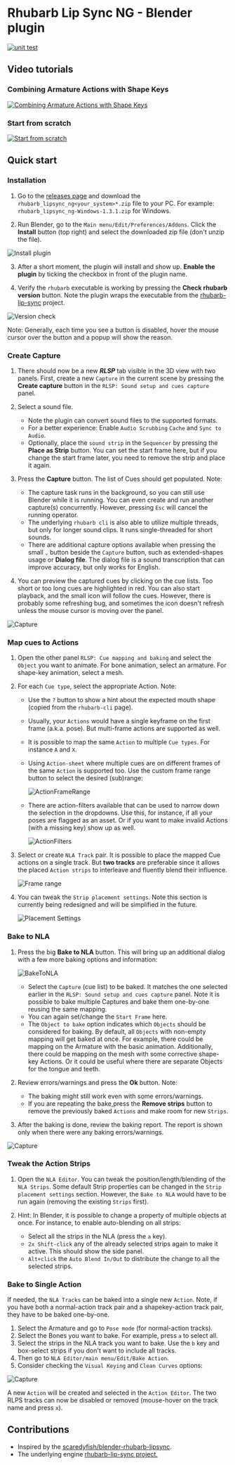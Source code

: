 # Rhubarb Lip Sync NG - Blender plugin

[![unit test](https://github.com/Premik/blender_rhubarb_lipsync_ng/actions/workflows/unit-tests.yml/badge.svg)](https://github.com/Premik/blender_rhubarb_lipsync_ng/actions/workflows/unit-tests.yml)

## Video tutorials

### Combining Armature Actions with Shape Keys
[![Combining Armature Actions with Shape Keys](doc/img/demo2Thumb.jpeg)](https://odysee.com/@OwlGear:8/rhubarblipsync-ng-shape-keys:6)

### Start from scratch
[![Start from scratch](doc/img/demo1Thumb.jpeg)](https://odysee.com/@OwlGear:8/RhubarbLipsyncNGBlenderplugin-fromScratch:7)

## Quick start

### Installation

1. Go to the [releases page](https://github.com/Premik/blender_rhubarb_lipsync_ng/releases/latest) and download the `rhubarb_lipsync_ng<your_system>*.zip` file to your PC. For example: `rhubarb_lipsync_ng-Windows-1.3.1.zip` for Windows.

2. Run Blender, go to the `Main menu/Edit/Preferences/Addons`. Click the **Install** button (top right) and select the downloaded zip file (don't unzip the file).

![Install plugin](doc/img/PluginInstall.png)

3. After a short moment, the plugin will install and show up. **Enable the plugin** by ticking the checkbox in front of the plugin name.

4. Verify the `rhubarb` executable is working by pressing the **Check rhubarb version** button. Note the plugin wraps the executable from the [rhubarb-lip-sync](https://github.com/DanielSWolf/rhubarb-lip-sync) project.

![Version check](doc/img/rhubarbVersion.gif)

Note: Generally, each time you see a button is disabled, hover the mouse cursor over the button and a popup will show the reason.


### Create Capture

1. There should now be a new ***RLSP*** tab visible in the 3D view with two panels. First, create a new `Capture` in the current scene by pressing the **Create capture** button in the `RLSP: Sound setup and cues capture` panel.

1. Select a sound file.
   * Note the plugin can convert sound files to the supported formats.
   * For a better experience: Enable `Audio Scrubbing` `Cache` and `Sync to Audio`.
   * Optionally, place the `sound strip` in the `Sequencer` by pressing the **Place as Strip** button. You can set the start frame here, but if you change the start frame later, you need to remove the strip and place it again.

1. Press the **Capture** button. The list of Cues should get populated. Note:
   * The capture task runs in the background, so you can still use Blender while it is running. You can even create and run another capture(s) concurrently. However, pressing `Esc` will cancel the running operator.
   * The underlying `rhubarb cli` is also able to utilize multiple threads, but only for longer sound clips. It runs single-threaded for short sounds.
   * There are additional capture options available when pressing the small `⌄` button beside the `Capture` button, such as extended-shapes usage or **Dialog file**. The dialog file is a sound transcription that can improve accuracy, but only works for English.

1. You can preview the captured cues by clicking on the cue lists. Too short or too long cues are highlighted in red. You can also start playback, and the small icon will follow the cues. However, there is probably some refreshing bug, and sometimes the icon doesn't refresh unless the mouse cursor is moving over the panel.

![Capture](doc/img/capture.gif)


### Map cues to Actions

1. Open the other panel `RLSP: Cue mapping and baking` and select the `Object` you want to animate. For bone animation, select an armature. For shape-key animation, select a mesh.

1. For each `Cue type`, select the appropriate Action. Note:
   * Use the `?` button to show a hint about the expected mouth shape (copied from the `rhubarb-cli` page).
   * Usually, your `Actions` would have a single keyframe on the first frame (a.k.a. pose). But multi-frame actions are supported as well.
   * It is possible to map the same `Action` to multiple `Cue types`. For instance `A` and `X`.
   * Using `Action-sheet` where multiple cues are on different frames of the same `Action` is supported too. Use the custom frame range button to select the desired (sub)range:

     ![ActionFrameRange](doc/img/ActionFrameRange.png)

   * There are action-filters available that can be used to narrow down the selection in the dropdowns. Use this, for instance, if all your poses are flagged as an asset. Or if you want to make invalid Actions (with a missing key) show up as well.

     ![ActionFilters](doc/img/ActionFilters.png)

1. Select or create `NLA Track` pair. It is possible to place the mapped Cue actions on a single track. But **two tracks** are preferable since it allows the placed `Action strips` to interleave and fluently blend their influence.

   ![Frame range](doc/img/NLATrackSelection.png)

1. You can tweak the `Strip placement settings`. Note this section is currently being redesigned and will be simplified in the future.

   ![Placement Settings](doc/img/placementSettings.png)



### Bake to NLA

1. Press the big **Bake to NLA** button. This will bring up an additional dialog with a few more baking options and information:

   ![BakeToNLA](doc/img/BakeToNLADialog.png)

   * Select the `Capture` (cue list) to be baked. It matches the one selected earlier in the `RLSP: Sound setup and cues capture` panel. Note it is possible to bake multiple Captures and bake them one-by-one reusing the same mapping.
   * You can again set/change the `Start Frame` here.
   * The `Object to bake` option indicates which `Objects` should be considered for baking. By default, all `Objects` with non-empty mapping will get baked at once. For example, there could be mapping on the Armature with the basic animation. Additionally, there could be mapping on the mesh with some corrective shape-key Actions. Or it could be useful where there are separate Objects for the tongue and teeth.

1. Review errors/warnings and press the **Ok** button. Note:
   * The baking might still work even with some errors/warnings.
   * If you are repeating the bake,press the **Remove strips** button to remove the previously baked `Actions` and make room for new `Strips`.

1. After the baking is done, review the baking report. The report is shown only when there were any baking errors/warnings.

![Capture](doc/img/maping.gif)


### Tweak the Action Strips

1. Open the `NLA Editor`. You can tweak the position/length/blending of the `NLA Strips`. Some default Strip properties can be changed in the `Strip placement settings` section. However, the `Bake to NLA` would have to be run again (removing the existing `Strips` first).

1. Hint: In Blender, it is possible to change a property of multiple objects at once. For instance, to enable auto-blending on all strips:
   * Select all the strips in the NLA (press the `a` key).
   * `2x Shift-click` any of the already selected strips again to make it active. This should show the side panel.
   * `Alt+click` the `Auto Blend In/Out` to distribute the change to all the selected strips.

### Bake to Single Action
If needed, the `NLA Tracks` can be baked into a single new `Action`. Note, if you have both a normal-action track pair and a shapekey-action track pair, they have to be baked one-by-one.

1. Select the Armature and go to `Pose mode` (for normal-action tracks).
1. Select the Bones you want to bake. For example, press `a` to select all.
1. Select the strips in the NLA track you want to bake. Use the `b` key and box-select strips if you don't want to include all tracks.
1. Then go to `NLA Editor/main menu/Edit/Bake Action`.
1. Consider checking the `Visual Keying` and `Clean Curves` options:

![Capture](doc/img/BakeNLATracks.png)

A new `Action` will be created and selected in the `Action Editor`. The two RLPS tracks can now be disabled or removed (mouse-hover on the track name and press `x`).

## Contributions

* Inspired by the [scaredyfish/blender-rhubarb-lipsync](https://github.com/scaredyfish/blender-rhubarb-lipsync).
* The underlying engine [rhubarb-lip-sync project.](https://github.com/DanielSWolf/rhubarb-lip-sync)
